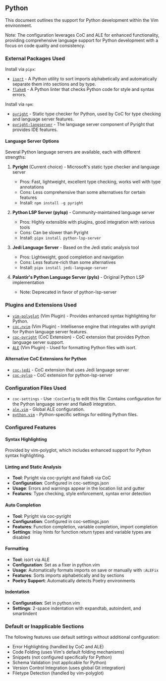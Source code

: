 ## Python

This document outlines the support for Python development within the Vim environment.

Note: The configuration leverages CoC and ALE for enhanced functionality, providing comprehensive language support for Python development with a focus on code quality and consistency.

### External Packages Used

Install via `pipx`:
* [`isort`](https://pycqa.github.io/isort/) - A Python utility to sort imports alphabetically and automatically separate them into sections and by type.
* [`flake8`](https://flake8.pycqa.org/) - A Python linter that checks Python code for style and syntax errors.

Install via `npm`:
* [`pyright`](https://github.com/microsoft/pyright) - Static type checker for Python, used by CoC for type checking and language server features.
* [`pyright-langserver`](https://github.com/microsoft/pyright) - The language server component of Pyright that provides IDE features.

#### Language Server Options

Several Python language servers are available, each with different strengths:

1. **Pyright** (Current choice) - Microsoft's static type checker and language server
   * Pros: Fast, lightweight, excellent type checking, works well with type annotations
   * Cons: Less comprehensive than some alternatives for certain features
   * Install: `npm install -g pyright`

2. **Python LSP Server (pylsp)** - Community-maintained language server
   * Pros: Highly extensible with plugins, good integration with various tools
   * Cons: Can be slower than Pyright
   * Install: `pipx install python-lsp-server`

3. **Jedi Language Server** - Based on the Jedi static analysis tool
   * Pros: Lightweight, good completion and navigation
   * Cons: Less feature-rich than some alternatives
   * Install: `pipx install jedi-language-server`

4. **Palantir's Python Language Server (pyls)** - Original Python LSP implementation
   * Note: Deprecated in favor of python-lsp-server

### Plugins and Extensions Used

* [`vim-polyglot`](https://github.com/sheerun/vim-polyglot) (Vim Plugin) - Provides enhanced syntax highlighting for Python.
* [`coc.nvim`](https://github.com/neoclide/coc.nvim) (Vim Plugin) - Intellisense engine that integrates with pyright for Python language server features.
* [`coc-pyright`](https://github.com/fannheyward/coc-pyright) (CoC Extension) - CoC extension that provides Python language server support.
* [`ALE`](https://github.com/dense-analysis/ale) (Vim Plugin) - Used for formatting Python files with isort.

#### Alternative CoC Extensions for Python

* [`coc-jedi`](https://github.com/pappasam/coc-jedi) - CoC extension that uses Jedi language server
* [`coc-pylsp`](https://github.com/fannheyward/coc-pylsp) - CoC extension for python-lsp-server

### Configuration Files Used

* `coc-settings` - Use `:CocConfig` to edit this file. Contains configuration for the Python language server and flake8 integration.
* [`ale.vim`](../.vim/pack/settings/start/settings/plugin/ale.vim) - Global ALE configuration.
* [`python.vim`](../.vim/pack/settings/start/settings/after/ftplugin/python.vim) - Python-specific settings for editing Python files.

### Configured Features

#### Syntax Highlighting
Provided by vim-polyglot, which includes enhanced support for Python syntax highlighting.

#### Linting and Static Analysis
* **Tool**: Pyright via coc-pyright and flake8 via CoC
* **Configuration**: Configured in coc-settings.json
* **Usage**: Errors and warnings appear in the location list and gutter
* **Features**: Type checking, style enforcement, syntax error detection

#### Auto Completion
* **Tool**: Pyright via coc-pyright
* **Configuration**: Configured in coc-settings.json
* **Features**: Function completion, variable completion, import completion
* **Settings**: Inlay hints for function return types and variable types are disabled

#### Formatting
* **Tool**: isort via ALE
* **Configuration**: Set as a fixer in python.vim
* **Usage**: Automatically formats imports on save or manually with `:ALEFix`
* **Features**: Sorts imports alphabetically and by sections
* **Poetry Support**: Automatically detects Poetry environments

#### Indentation
* **Configuration**: Set in python.vim
* **Settings**: 2-space indentation with expandtab, autoindent, and smartindent

### Default or Inapplicable Sections

The following features use default settings without additional configuration:
* Error Highlighting (handled by CoC and ALE)
* Code Folding (uses Vim's default folding mechanisms)
* Snippets (not configured specifically for Python)
* Schema Validation (not applicable for Python)
* Version Control Integration (uses global Git integration)
* Filetype Detection (handled by vim-polyglot)
